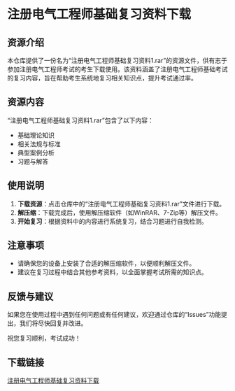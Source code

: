# 注册电气工程师基础复习资料下载

## 资源介绍

本仓库提供了一份名为“注册电气工程师基础复习资料1.rar”的资源文件，供有志于参加注册电气工程师考试的考生下载使用。该资料涵盖了注册电气工程师基础考试的复习内容，旨在帮助考生系统地复习相关知识点，提升考试通过率。

## 资源内容

“注册电气工程师基础复习资料1.rar”包含了以下内容：

- 基础理论知识
- 相关法规与标准
- 典型案例分析
- 习题与解答

## 使用说明

1. **下载资源**：点击仓库中的“注册电气工程师基础复习资料1.rar”文件进行下载。
2. **解压缩**：下载完成后，使用解压缩软件（如WinRAR、7-Zip等）解压文件。
3. **开始复习**：根据资料中的内容进行系统复习，结合习题进行自我检测。

## 注意事项

- 请确保您的设备上安装了合适的解压缩软件，以便顺利解压文件。
- 建议在复习过程中结合其他参考资料，以全面掌握考试所需的知识点。

## 反馈与建议

如果您在使用过程中遇到任何问题或有任何建议，欢迎通过仓库的“Issues”功能提出，我们将尽快回复并改进。

祝您复习顺利，考试成功！

## 下载链接

[注册电气工程师基础复习资料下载](https://pan.quark.cn/s/76e5bd34c871)